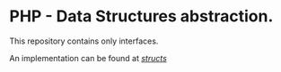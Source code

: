 # PHP - Data Structures abstraction.

This repository contains only interfaces.

An implementation can be found at _[structs](https://github.com/reglue4php/structs)_
